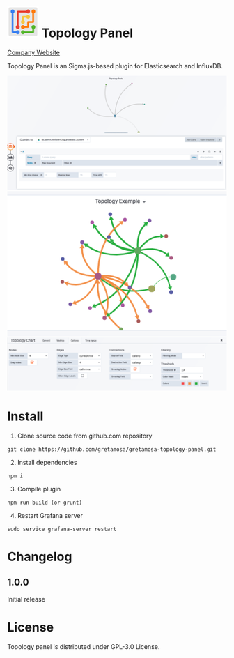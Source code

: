 ![](https://raw.githubusercontent.com/gretamosa/gretamosa-topology-panel/master/dist/img/topology_logo_small.png) Topology Panel
================
[Company Website](http://www.naudit.es/)

Topology Panel is an Sigma.js-based plugin for Elasticsearch and InfluxDB.

![](https://raw.githubusercontent.com/gretamosa/gretamosa-topology-panel/master/src/img/topology-snapshot-3.png)
![](https://raw.githubusercontent.com/gretamosa/gretamosa-topology-panel/master/dist/img/topology-snapshot-1.png)
![](https://raw.githubusercontent.com/gretamosa/gretamosa-topology-panel/master/dist/img/topology-snapshot-2.png)

# Install

1. Clone source code from github.com repository
```
git clone https://github.com/gretamosa/gretamosa-topology-panel.git
```
2. Install dependencies
```
npm i
```
3. Compile plugin
```
npm run build (or grunt)
```
4. Restart Grafana server
```
sudo service grafana-server restart
```

# Changelog

## 1.0.0

Initial release

# License

Topology panel is distributed under GPL-3.0 License.
